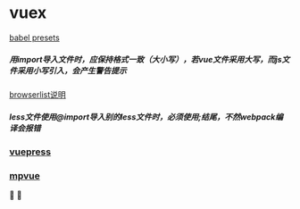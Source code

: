 # vuex
[babel presets](https://vuex.vuejs.org/zh/guide/structure.html)
##### 用import导入文件时，应保持格式一致（大小写），若vue文件采用大写，而js文件采用小写引入，会产生警告提示  
[browserlist说明](https://www.npmjs.com/package/browserslist)
##### less文件使用@import导入别的less文件时，必须使用;结尾，不然webpack编译会报错

### [vuepress](http://caibaojian.com/vuepress/guide/)
### [mpvue](http://mpvue.com/)

:tada:  :100:
